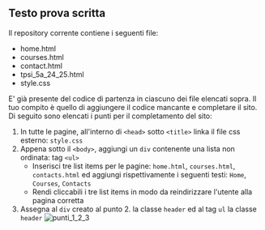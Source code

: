 ## Testo prova scritta
Il repository corrente contiene i seguenti file:

* home.html
* courses.html
* contact.html
* tpsi_5a_24_25.html
* style.css

E' già presente del codice di partenza in ciascuno dei file elencati sopra.
Il tuo compito è quello di aggiungere il codice mancante e completare il sito.
Di seguito sono elencati i punti per il completamento del sito:

1. In tutte le pagine, all'interno di `<head>` sotto `<title>` linka il file css esterno: `style.css`
2. Appena sotto il `<body>`, aggiungi un `div` contenente una lista non ordinata: tag `<ul>`
   * Inserisci tre list items per le pagine: `home.html`, `courses.html`, `contacts.html` ed aggiungi rispettivamente i seguenti testi: `Home`, `Courses`, `Contacts`
   * Rendi cliccabili i tre list items in modo da reindirizzare l'utente alla pagina corretta
3. Assegna al `div` creato al punto 2. la classe `header` ed al tag `ul` la classe `header`
![punti_1_2_3](https://github.com/user-attachments/assets/6eb50cfd-5990-43c3-8b88-f7172ca083e9)
